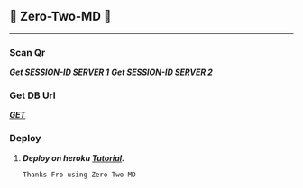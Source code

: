 ## 🍭 Zero-Two-MD 🍭
---

### Scan Qr
***Get [SESSION-ID SERVER 1](https://zero-two-md-vihangayt0.koyeb.app/)***
***Get [SESSION-ID SERVER 2](https://replit.com/@vihangayt123/Zero-Two-Qr?output%20only=1&lite=1#index.js)***

### Get DB Url
***[GET](https://dashboard.render.com/)***

### Deploy
1. ***Deploy on heroku [Tutorial]().***

   ```Thanks Fro using Zero-Two-MD```
